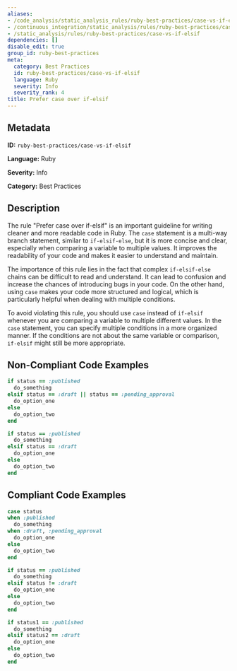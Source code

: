 ```yaml
---
aliases:
- /code_analysis/static_analysis_rules/ruby-best-practices/case-vs-if-elsif
- /continuous_integration/static_analysis/rules/ruby-best-practices/case-vs-if-elsif
- /static_analysis/rules/ruby-best-practices/case-vs-if-elsif
dependencies: []
disable_edit: true
group_id: ruby-best-practices
meta:
  category: Best Practices
  id: ruby-best-practices/case-vs-if-elsif
  language: Ruby
  severity: Info
  severity_rank: 4
title: Prefer case over if-elsif
---
```

<!--  SOURCED FROM https://github.com/DataDog/datadog-static-analyzer-rule-docs -->


## Metadata
**ID:** `ruby-best-practices/case-vs-if-elsif`

**Language:** Ruby

**Severity:** Info

**Category:** Best Practices

## Description
The rule "Prefer case over if-elsif" is an important guideline for writing cleaner and more readable code in Ruby. The `case` statement is a multi-way branch statement, similar to `if-elsif-else`, but it is more concise and clear, especially when comparing a variable to multiple values. It improves the readability of your code and makes it easier to understand and maintain.

The importance of this rule lies in the fact that complex `if-elsif-else` chains can be difficult to read and understand. It can lead to confusion and increase the chances of introducing bugs in your code. On the other hand, using `case` makes your code more structured and logical, which is particularly helpful when dealing with multiple conditions.

To avoid violating this rule, you should use `case` instead of `if-elsif` whenever you are comparing a variable to multiple different values. In the `case` statement, you can specify multiple conditions in a more organized manner. If the conditions are not about the same variable or comparison, `if-elsif` might still be more appropriate.

## Non-Compliant Code Examples
```ruby
if status == :published
  do_something
elsif status == :draft || status == :pending_approval
  do_option_one
else
  do_option_two
end

if status == :published
  do_something
elsif status == :draft
  do_option_one
else
  do_option_two
end
```

## Compliant Code Examples
```ruby
case status
when :published
  do_something
when :draft, :pending_approval
  do_option_one
else
  do_option_two
end

if status == :published
  do_something
elsif status != :draft
  do_option_one
else
  do_option_two
end

if status1 == :published
  do_something
elsif status2 == :draft
  do_option_one
else
  do_option_two
end
```
